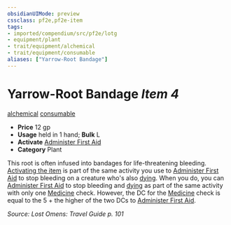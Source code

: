 ```yaml
---
obsidianUIMode: preview
cssclass: pf2e,pf2e-item
tags:
- imported/compendium/src/pf2e/lotg
- equipment/plant
- trait/equipment/alchemical
- trait/equipment/consumable
aliases: ["Yarrow-Root Bandage"]
---
```

# Yarrow-Root Bandage *Item 4*  
[alchemical](alchemical.md)  [consumable](consumable.md)  

- **Price** 12 gp
- **Usage** held in 1 hand; **Bulk** L
- **Activate** [Administer First Aid](administer-first-aid.md)
- **Category** Plant

This root is often infused into bandages for life-threatening bleeding. [Activating the item](activate-an-item.md) is part of the same activity you use to [Administer First Aid](administer-first-aid.md) to stop bleeding on a creature who's also [dying](conditions.md#Dying). When you do, you can [Administer First Aid](administer-first-aid.md) to stop bleeding and [dying](conditions.md#Dying) as part of the same activity with only one [Medicine](../../skills.md#Medicine) check. However, the DC for the [Medicine](../../skills.md#Medicine) check is equal to the 5 + the higher of the two DCs to [Administer First Aid](administer-first-aid.md).

*Source: Lost Omens: Travel Guide p. 101*